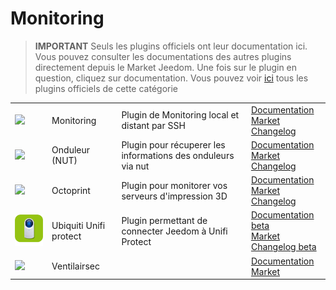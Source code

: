 
# Monitoring


>**IMPORTANT**
>Seuls les plugins officiels ont leur documentation ici. Vous pouvez consulter les documentations des autres plugins directement depuis le Market Jeedom. Une fois sur le plugin en question, cliquez sur documentation.
>Vous pouvez voir [ici](https://market.jeedom.com/index.php?v=d&p=market&type=plugin&categorie=monitoring) tous les plugins officiels de cette catégorie


| | | | |
|--- | --- | --- | ---|
|<img src="monitoring2/monitoring2_icon.png" class="pluginLogo" width="100" />|Monitoring|Plugin de Monitoring local et distant par SSH|[Documentation](monitoring2/index.md)<br/>[Market](https://market.jeedom.com/index.php?v=d&p=market_display&id=3317)<br/>[Changelog](monitoring2/changelog.md)|
|<img src="nut/nut_icon.png" class="pluginLogo" width="100" />|Onduleur (NUT)|Plugin pour récuperer les informations des onduleurs via nut|[Documentation](nut/index.md)<br/>[Market](https://market.jeedom.com/index.php?v=d&p=market_display&id=1500)<br/>[Changelog](nut/changelog.md)|
|<img src="octoprint/octoprint_icon.png" class="pluginLogo" width="100" />|Octoprint|Plugin pour monitorer vos serveurs d'impression 3D|[Documentation](octoprint/index.md)<br/>[Market](https://market.jeedom.com/index.php?v=d&p=market_display&id=3295)<br/>[Changelog](octoprint/changelog.md)|
|<img src="unifiprotect/beta/unifiprotect_icon.png" class="pluginLogo" width="100" />|Ubiquiti Unifi protect|Plugin permettant de connecter Jeedom à Unifi Protect|[Documentation beta](unifiprotect/beta/index.md)<br/>[Market](https://market.jeedom.com/index.php?v=d&p=market_display&id=4188)<br/>[Changelog beta](unifiprotect/beta/changelog.md)|
|<img src="ventilairsec/ventilairsec_icon.png" class="pluginLogo" width="100" />|Ventilairsec||[Documentation](ventilairsec/index.md)<br/>[Market](https://market.jeedom.com/index.php?v=d&p=market_display&id=3895)|

